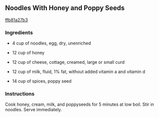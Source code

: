 ## Noodles With Honey and Poppy Seeds

[ffb81a27b3](http://www.food.com/recipe/noodles-with-honey-and-poppy-seeds-157023)

### Ingredients

 - 4 cup of noodles, egg, dry, unenriched

 - 12 cup of honey

 - 12 cup of cheese, cottage, creamed, large or small curd

 - 12 cup of milk, fluid, 1% fat, without added vitamin a and vitamin d

 - 14 cup of spices, poppy seed

### Instructions

Cook honey, cream, milk, and poppyseeds for 5 minutes at low boil. Stir in noodles. Serve immediately.
